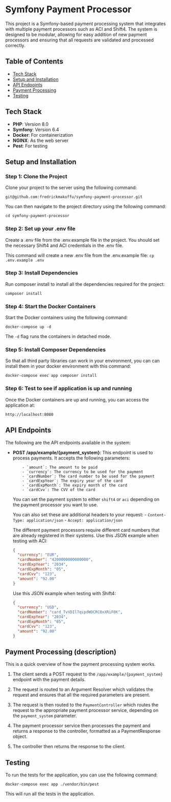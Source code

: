 # Symfony Payment Processor

This project is a Symfony-based payment processing system that integrates with multiple payment processors such as ACI and Shift4. The system is designed to be modular, allowing for easy addition of new payment processors and ensuring that all requests are validated and processed correctly.

## Table of Contents
- [Tech Stack](#tech-stack)
- [Setup and Installation](#setup-and-installation)
- [API Endpoints](#api-endpoints)
- [Payment Processing](#payment-processing)
- [Testing](#testing)

## Tech Stack
- **PHP**: Version 8.0
- **Symfony**: Version 6.4
- **Docker**: For containerization
- **NGINX**: As the web server
- **Pest**: For testing

## Setup and Installation

### Step 1: Clone the Project

Clone your project to the server using the following command:

`git@github.com:fredrickmakoffu/symfony-payment-processor.git`

You can then navigate to the project directory using the following command:

`cd symfony-payment-processor`

### Step 2: Set up your .env file

Create a .env file from the .env.example file in the project. You should set the necessary Shift4 and ACI credentials in the .env file.

This command will create a new .env file from the .env.example file:
`cp .env.example .env`

### Step 3: Install Dependencies

Run composer install to install all the dependencies required for the project:

`composer install`

### Step 4: Start the Docker Containers

Start the Docker containers using the following command:

`docker-compose up -d`

The `-d` flag runs the containers in detached mode.

### Step 5: Install Composer Dependencies

So that all third party libraries can work in your environment, you can can install them in your docker environment with this command:

`docker-compose exec app composer install`


### Step 6: Test to see if application is up and running

Once the Docker containers are up and running, you can access the application at:

`http://localhost:8080`

## API Endpoints

The following are the API endpoints available in the system:

- **POST /app/example/{payment_system}**:
	This endpoint is used to process payments. It accepts the following parameters:
	```
		- `amount`: The amount to be paid
		- `currency`: The currency to be used for the payment
		- `cardNumber`: The card number to be used for the payment
		- `cardExpYear`: The expiry year of the card
		- `cardExpMonth`: The expiry month of the card
		- `cardCvv`: The CVV of the card
	```

	You can set the payment system to either `shift4` or `aci` depending on the payment processor you want to use.

	You can also set these are additional headers to your request:
		- `Content-Type: application/json`
		- `Accept: application/json`


	The different payment processors require different card numbers that are already registered in their systems. Use this JSON example when testing with ACI:
	```json
	{
	  "currency": "EUR",
	  "cardNumber": "4200000000000000",
	  "cardExpYear": "2034",
	  "cardExpMonth": "05",
	  "cardCvv": "123",
	  "amount": "92.00"
	}
	```

	Use this JSON example when testing with Shift4:
	```json
	{
	  "currency": "USD",
	  "cardNumber": "card_TvVDIl7qipdWOCRC0xXRiF0K",
	  "cardExpYear": "2034",
	  "cardExpMonth": "05",
	  "cardCvv": "123",
	  "amount": "92.00"
	}
	```
## Payment Processing (description)

This is a quick overview of how the payment processing system works.

1. The client sends a POST request to the `/app/example/{payment_system}` endpoint with the payment details.

2. The request is routed to an Argument Resolver which validates the request and ensures that all the required parameters are present.

3. The request is then routed to the `PaymentController` which routes the request to the appropriate payment processor service, depending on the `payment_system` parameter.

4. The payment processor service then processes the payment and returns a response to the controller, formatted as a PaymentResponse object.

5. The controller then returns the response to the client.

## Testing

To run the tests for the application, you can use the following command:

`docker-compose exec app ./vendor/bin/pest`

This will run all the tests in the application.

```
